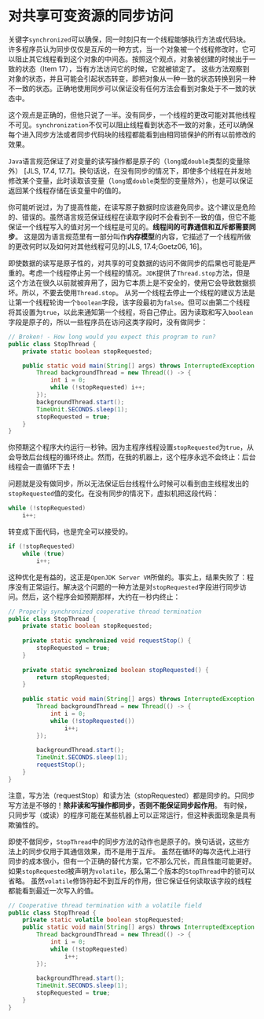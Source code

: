 # 对共享可变资源的同步访问

关键字`synchronized`可以确保，同一时刻只有一个线程能够执行方法或代码块。许多程序员认为同步仅仅是互斥的一种方式，当一个对象被一个线程修改时，它可以阻止其它线程看到这个对象的中间态。按照这个观点，对象被创建的时候出于一致的状态（Item 17），当有方法访问它的时候，它就被锁定了。
这些方法观察到对象的状态，并且可能会引起状态转变，即把对象从一种一致的状态转换到另一种不一致的状态。正确地使用同步可以保证没有任何方法会看到对象处于不一致的状态中。

这个观点是正确的，但他只说了一半。没有同步，一个线程的更改可能对其他线程不可见。`synchronization`不仅可以阻止线程看到状态不一致的对象，还可以确保每个进入同步方法或者同步代码块的线程都能看到由相同锁保护的所有以前修改的效果。

`Java`语言规范保证了对变量的读写操作都是原子的（`long`或`double`类型的变量除外） [JLS, 17.4, 17.7]。换句话说，在没有同步的情况下，即使多个线程在并发地修改某个变量，此时读取该变量（`long`或`double`类型的变量除外），也是可以保证返回某个线程存储在该变量中的值的。

你可能听说过，为了提高性能，在读写原子数据时应该避免同步。这个建议是危险的、错误的。虽然语言规范保证线程在读取字段时不会看到不一致的值，但它不能保证一个线程写入的值对另一个线程是可见的。**线程间的可靠通信和互斥都需要同步**。 
这是因为语言规范里有一部分叫作**内存模型**的内容，它描述了一个线程所做的更改何时以及如何对其他线程可见的[JLS, 17.4;Goetz06, 16]。

即使数据的读写是原子性的，对共享的可变数据的访问不做同步的后果也可能是严重的。考虑一个线程停止另一个线程的情况。`JDK`提供了`Thread.stop`方法，但是这个方法在很久以前就被弃用了，因为它本质上是不安全的，使用它会导致数据损坏。所以，不要去使用`Thread.stop`。
从另一个线程去停止一个线程的建议方法是让第一个线程轮询一个`boolean`字段，该字段最初为`false`。但可以由第二个线程将其设置为`true`，以此来通知第一个线程，将自己停止。因为读取和写入`boolean`字段是原子的，所以一些程序员在访问这类字段时，没有做同步：

```java
// Broken! - How long would you expect this program to run?
public class StopThread {
    private static boolean stopRequested;

    public static void main(String[] args) throws InterruptedException {
        Thread backgroundThread = new Thread(() -> {
            int i = 0;
            while (!stopRequested) i++;
        });
        backgroundThread.start();
        TimeUnit.SECONDS.sleep(1);
        stopRequested = true;
    }
}
```

你预期这个程序大约运行一秒钟。因为主程序线程设置`stopRequested`为`true`，从会导致后台线程的循环终止。然而，在我的机器上，这个程序永远不会终止：后台线程会一直循环下去！

问题就是没有做同步，所以无法保证后台线程什么时候可以看到由主线程发出的`stopRequested`值的变化。在没有同步的情况下，虚拟机把这段代码：

```java
while (!stopRequested)
    i++;
```

转变成下面代码，也是完全可以接受的。

```java
if (!stopRequested)
    while (true)
        i++;
```

这种优化是有益的，这正是`OpenJDK Server VM`所做的。事实上，结果失败了：程序没有正常运行。解决这个问题的一种方法是对`stopRequested`字段进行同步访问。然后，这个程序会如预期那样，大约在一秒内终止：

```java
// Properly synchronized cooperative thread termination
public class StopThread {
    private static boolean stopRequested;
    
    private static synchronized void requestStop() {
        stopRequested = true;
    }
    
    private static synchronized boolean stopRequested() {
        return stopRequested;
    }
    
    public static void main(String[] args) throws InterruptedException {
        Thread backgroundThread = new Thread(() -> {
            int i = 0;
            while (!stopRequested()) 
                i++;
        });
        
        backgroundThread.start();
        TimeUnit.SECONDS.sleep(1);
        requestStop();
    }
}
```

注意，写方法（requestStop）和读方法（stopRequested）都是同步的。只同步写方法是不够的！**除非读和写操作都同步，否则不能保证同步起作用**。
有时候，只同步写（或读）的程序可能在某些机器上可以正常运行，但这种表面现象是具有欺骗性的。

即使不做同步，`StopThread`中的同步方法的动作也是原子的。换句话说，这些方法上的同步仅用于其通信效果，而不是用于互斥。
虽然在循环的每次迭代上进行同步的成本很小，但有一个正确的替代方案，它不那么冗长，而且性能可能更好。如果`stopRequested`被声明为`volatile`，那么第二个版本的`StopThread`中的锁可以省略。
虽然`volatile`修饰符起不到互斥的作用，但它保证任何读取该字段的线程都能看到最近一次写入的值。

```java
// Cooperative thread termination with a volatile field
public class StopThread {
    private static volatile boolean stopRequested;
    public static void main(String[] args) throws InterruptedException {
        Thread backgroundThread = new Thread(() -> {
            int i = 0;
            while (!stopRequested)
                i++;
        });
    
        backgroundThread.start();
        TimeUnit.SECONDS.sleep(1);
        stopRequested = true;
    }
}
```